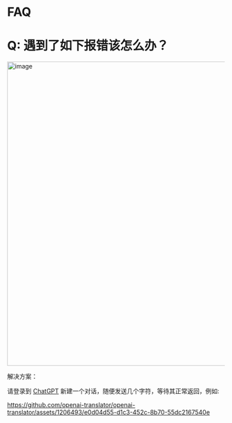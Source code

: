 FAQ
===

# Q: 遇到了如下报错该怎么办？

<img width="704" alt="image" src="https://github.com/openai-translator/openai-translator/assets/1206493/be75f564-21ba-4531-8875-7cd5e8bc554b">


解决方案：

  请登录到 [ChatGPT](https://chat.openai.com/) 新建一个对话，随便发送几个字符，等待其正常返回，例如:

  https://github.com/openai-translator/openai-translator/assets/1206493/e0d04d55-d1c3-452c-8b70-55dc2167540e

